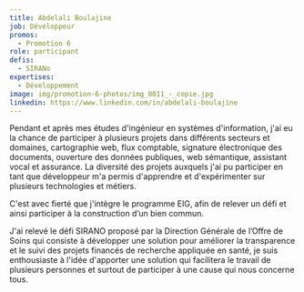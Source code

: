 ```yaml
---
title: Abdelali Boulajine
job: Développeur
promos:
  - Promotion 6
role: participant
defis:
  - SIRANo
expertises:
  - Développement
image: img/promotion-6-photos/img_0011_-_copie.jpg
linkedin: https://www.linkedin.com/in/abdelali-boulajine
---
```


Pendant et après mes études d'ingénieur en systèmes d'information, j'ai eu la chance de participer à plusieurs projets dans différents secteurs et domaines, cartographie web, flux comptable, signature électronique des documents, ouverture des données publiques, web sémantique, assistant vocal et  assurance. La diversité des projets auxquels j'ai pu participer en tant que développeur m'a permis d'apprendre et d'expérimenter sur plusieurs technologies et métiers.

C'est avec fierté que j'intègre le programme EIG, afin de relever un défi et ainsi participer à la construction d’un bien commun.

J'ai relevé le défi SIRANO proposé par la Direction Générale de l’Offre de Soins qui consiste à développer une solution pour améliorer la transparence et le suivi des projets financés de recherche appliquée en santé, je suis enthousiaste à l'idée d'apporter une solution qui facilitera le travail de plusieurs personnes et surtout de participer à une cause qui nous concerne tous.
